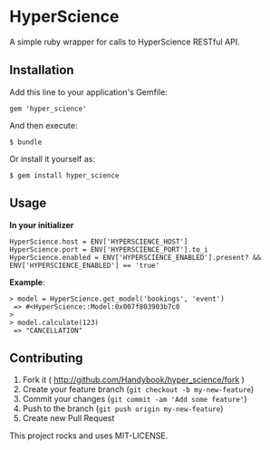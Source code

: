 # HyperScience

A simple ruby wrapper for calls to HyperScience RESTful API.

## Installation

Add this line to your application's Gemfile:

    gem 'hyper_science'

And then execute:

    $ bundle

Or install it yourself as:

    $ gem install hyper_science

## Usage

**In your initializer**

	HyperScience.host = ENV['HYPERSCIENCE_HOST']
	HyperScience.port = ENV['HYPERSCIENCE_PORT'].to_i
	HyperScience.enabled = ENV['HYPERSCIENCE_ENABLED'].present? && ENV['HYPERSCIENCE_ENABLED'] == 'true'

**Example**:

    > model = HyperScience.get_model('bookings', 'event')
	 => #<HyperScience::Model:0x007f803903b7c0
    >
    > model.calculate(123)
     => "CANCELLATION"


## Contributing

1. Fork it ( http://github.com/Handybook/hyper_science/fork )
2. Create your feature branch (`git checkout -b my-new-feature`)
3. Commit your changes (`git commit -am 'Add some feature'`)
4. Push to the branch (`git push origin my-new-feature`)
5. Create new Pull Request

This project rocks and uses MIT-LICENSE.